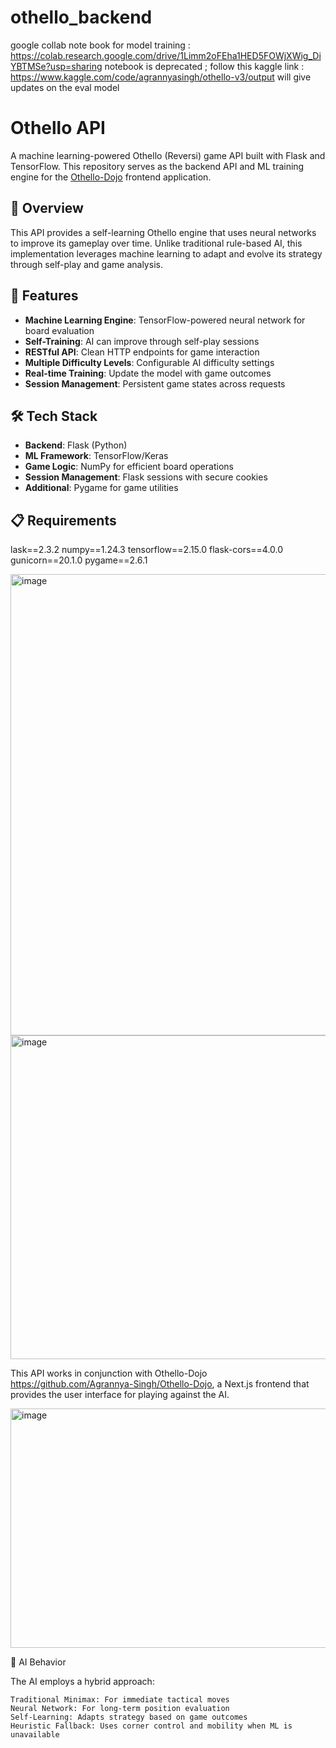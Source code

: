 # othello_backend

google collab note book for model training : https://colab.research.google.com/drive/1Limm2oFEha1HED5FOWjXWig_DiYBTMSe?usp=sharing
notebook is deprecated ; follow this kaggle link : https://www.kaggle.com/code/agrannyasingh/othello-v3/output
will give updates on the eval model 
# Othello API 

A machine learning-powered Othello (Reversi) game API built with Flask and TensorFlow. This repository serves as the backend API and ML training engine for the [Othello-Dojo](https://github.com/Agrannya-Singh/Othello-Dojo) frontend application.

## 🎯 Overview

This API provides a self-learning Othello engine that uses neural networks to improve its gameplay over time. Unlike traditional rule-based AI, this implementation leverages machine learning to adapt and evolve its strategy through self-play and game analysis.

## 🚀 Features

- **Machine Learning Engine**: TensorFlow-powered neural network for board evaluation
- **Self-Training**: AI can improve through self-play sessions
- **RESTful API**: Clean HTTP endpoints for game interaction
- **Multiple Difficulty Levels**: Configurable AI difficulty settings
- **Real-time Training**: Update the model with game outcomes
- **Session Management**: Persistent game states across requests

## 🛠️ Tech Stack

- **Backend**: Flask (Python)
- **ML Framework**: TensorFlow/Keras
- **Game Logic**: NumPy for efficient board operations
- **Session Management**: Flask sessions with secure cookies
- **Additional**: Pygame for game utilities

## 📋 Requirements
lask==2.3.2
numpy==1.24.3
tensorflow==2.15.0
flask-cors==4.0.0
gunicorn==20.1.0
pygame==2.6.1


<img width="816" height="738" alt="image" src="https://github.com/user-attachments/assets/e04d8aa9-92f1-4369-9922-2037de4d6dcc" />
<img width="815" height="518" alt="image" src="https://github.com/user-attachments/assets/4affd77f-6cbe-414b-a588-378bce89e2be" />

This API works in conjunction with Othello-Dojo https://github.com/Agrannya-Singh/Othello-Dojo, a Next.js frontend that provides the user interface for playing against the AI.


<img width="777" height="383" alt="image" src="https://github.com/user-attachments/assets/26a4ccf8-fdfe-417a-974b-fbe1eb3109a1" />


🤖 AI Behavior

The AI employs a hybrid approach:

    Traditional Minimax: For immediate tactical moves
    Neural Network: For long-term position evaluation
    Self-Learning: Adapts strategy based on game outcomes
    Heuristic Fallback: Uses corner control and mobility when ML is unavailable


